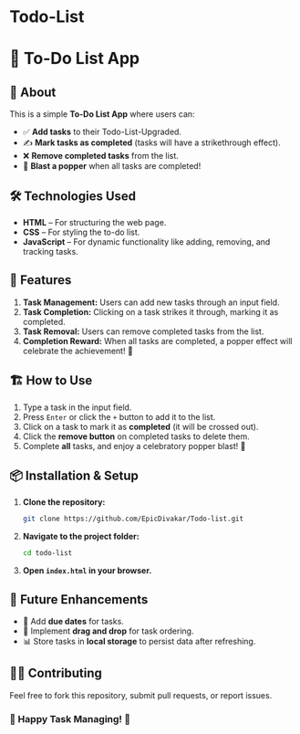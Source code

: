 # Todo-List
# 📌 To-Do List App

## 📝 About
This is a simple **To-Do List App** where users can:
- ✅ **Add tasks** to their Todo-List-Upgraded.
- ✍️ **Mark tasks as completed** (tasks will have a strikethrough effect).
- ❌ **Remove completed tasks** from the list.
- 🎉 **Blast a popper** when all tasks are completed!

## 🛠️ Technologies Used
- **HTML** – For structuring the web page.
- **CSS** – For styling the to-do list.
- **JavaScript** – For dynamic functionality like adding, removing, and tracking tasks.

## 🚀 Features
1. **Task Management:** Users can add new tasks through an input field.
2. **Task Completion:** Clicking on a task strikes it through, marking it as completed.
3. **Task Removal:** Users can remove completed tasks from the list.
4. **Completion Reward:** When all tasks are completed, a popper effect will celebrate the achievement! 🎊


## 🏗️ How to Use
1. Type a task in the input field.
2. Press `Enter` or click the `+` button to add it to the list.
3. Click on a task to mark it as **completed** (it will be crossed out).
4. Click the **remove button** on completed tasks to delete them.
5. Complete **all** tasks, and enjoy a celebratory popper blast! 🎉

## 📦 Installation & Setup
1. **Clone the repository:**
   ```bash
   git clone https://github.com/EpicDivakar/Todo-list.git
   ```
2. **Navigate to the project folder:**
   ```bash
   cd todo-list
   ```
3. **Open `index.html` in your browser.**

## 🎯 Future Enhancements
- 📅 Add **due dates** for tasks.
- 🔄 Implement **drag and drop** for task ordering.
- 📊 Store tasks in **local storage** to persist data after refreshing.

## 👨‍💻 Contributing
Feel free to fork this repository, submit pull requests, or report issues.

### 🎉 Happy Task Managing! 🎉

